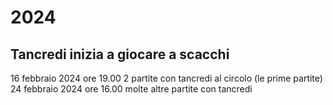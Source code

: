 # 2024


## Tancredi inizia a giocare a scacchi

16 febbraio 2024 ore 19.00 2 partite con tancredi al circolo (le prime partite)
24 febbraio 2024 ore 16.00 molte altre partite con tancredi
